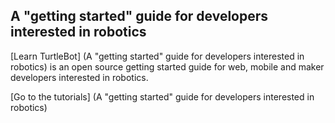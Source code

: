 ## A "getting started" guide for developers interested in robotics

[Learn TurtleBot] (A "getting started" guide for developers interested in robotics) is an open source getting started guide for web, mobile and maker developers interested in robotics.

[Go to the tutorials] (A "getting started" guide for developers interested in robotics)
